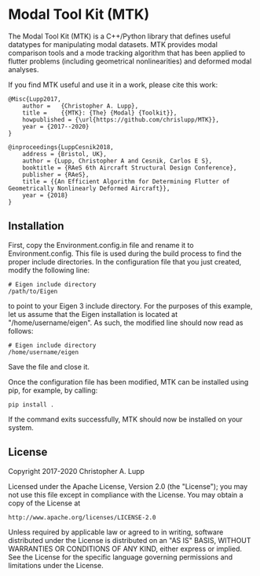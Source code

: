 # Modal Tool Kit (MTK)

The Modal Tool Kit (MTK) is a C++/Python library that defines useful datatypes
for manipulating modal datasets. MTK provides modal comparison tools and a mode
tracking algorithm that has been applied to flutter problems (including
geometrical nonlinearities) and deformed modal analyses.

If you find MTK useful and use it in a work, please cite this work:

    @Misc{Lupp2017,
        author =   {Christopher A. Lupp},
        title =    {{MTK}: {The} {Modal} {Toolkit}},
        howpublished = {\url{https://github.com/chrislupp/MTK}},
        year = {2017--2020}
    }

    @inproceedings{LuppCesnik2018,
        address = {Bristol, UK},
        author = {Lupp, Christopher A and Cesnik, Carlos E S},
        booktitle = {RAeS 6th Aircraft Structural Design Conference},
        publisher = {RAeS},
        title = {{An Efficient Algorithm for Determining Flutter of Geometrically Nonlinearly Deformed Aircraft}},
        year = {2018}
    }


## Installation

First, copy the Environment.config.in file and rename it to Environment.config.
This file is used during the build process to find the proper include
directories. In the configuration file that you just created, modify the
following line:

    # Eigen include directory
    /path/to/Eigen

to point to your Eigen 3 include directory. For the purposes of this example,
let us assume that the Eigen installation is located at "/home/username/eigen".
As such, the modified line should now read as follows:

    # Eigen include directory
    /home/username/eigen

Save the file and close it.

Once the configuration file has been modified, MTK can be installed using pip,
for example, by calling:

    pip install .

If the command exits successfully, MTK should now be installed on your system.


## License

Copyright 2017-2020 Christopher A. Lupp

Licensed under the Apache License, Version 2.0 (the "License");
you may not use this file except in compliance with the License.
You may obtain a copy of the License at

    http://www.apache.org/licenses/LICENSE-2.0

Unless required by applicable law or agreed to in writing, software
distributed under the License is distributed on an "AS IS" BASIS,
WITHOUT WARRANTIES OR CONDITIONS OF ANY KIND, either express or implied.
See the License for the specific language governing permissions and
limitations under the License.